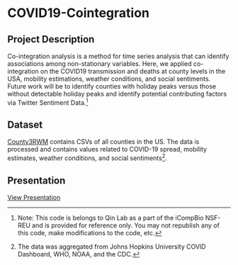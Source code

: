 # COVID19-Cointegration
## Project Description

Co-integration analysis is a method for time series analysis that can identify associations among non-stationary variables.  Here, we applied co-integration on the COVID19 transmission and deaths at county levels in the USA, mobility estimations, weather conditions, and social sentiments. Future work will be to identify counties with holiday peaks versus those without detectable holiday peaks and identify potential contributing factors via Twitter Sentiment Data.[^1]
[^1]: Note: This code is belongs to Qin Lab as a part of the iCompBio NSF-REU and is provided for reference only. You may not republish any of this code, make modifications to the code, etc.

## Dataset
[County3RWM](https://github.com/torrwill/COVID19-Cointegration/tree/main/county3RWM) contains CSVs of all counties in the US. The data is processed and contains values related to COVID-19 spread, mobility estimates, weather conditions, and social sentiments[^2].
[^2]: The data was aggregated from Johns Hopkins University COVID Dashboard, WHO, NOAA, and the CDC.

## Presentation
[View Presentation](https://github.com/torrwill/COVID19-Cointegration/blob/main/ResearchPresentation.pptx)